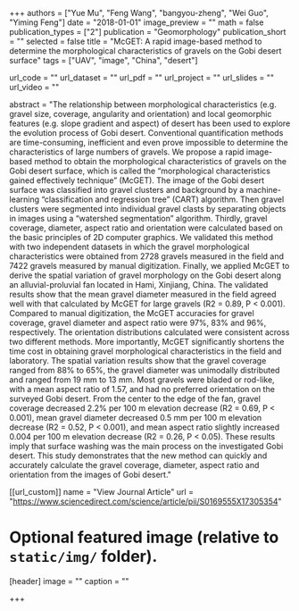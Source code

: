 +++
authors = ["Yue Mu", "Feng Wang", "bangyou-zheng", "Wei Guo", "Yiming Feng"]
date = "2018-01-01"
image_preview = ""
math = false
publication_types = ["2"]
publication = "Geomorphology"
publication_short = ""
selected = false
title = "McGET: A rapid image-based method to determine the morphological characteristics of gravels on the Gobi desert surface"
tags = ["UAV", "image", "China", "desert"]

url_code = ""
url_dataset = ""
url_pdf = ""
url_project = ""
url_slides = ""
url_video = ""

abstract = "The relationship between morphological characteristics (e.g. gravel size, coverage, angularity and orientation) and local geomorphic features (e.g. slope gradient and aspect) of desert has been used to explore the evolution process of Gobi desert. Conventional quantification methods are time-consuming, inefficient and even prove impossible to determine the characteristics of large numbers of gravels. We propose a rapid image-based method to obtain the morphological characteristics of gravels on the Gobi desert surface, which is called the “morphological characteristics gained effectively technique” (McGET). The image of the Gobi desert surface was classified into gravel clusters and background by a machine-learning “classification and regression tree” (CART) algorithm. Then gravel clusters were segmented into individual gravel clasts by separating objects in images using a “watershed segmentation” algorithm. Thirdly, gravel coverage, diameter, aspect ratio and orientation were calculated based on the basic principles of 2D computer graphics. We validated this method with two independent datasets in which the gravel morphological characteristics were obtained from 2728 gravels measured in the field and 7422 gravels measured by manual digitization. Finally, we applied McGET to derive the spatial variation of gravel morphology on the Gobi desert along an alluvial-proluvial fan located in Hami, Xinjiang, China. The validated results show that the mean gravel diameter measured in the field agreed well with that calculated by McGET for large gravels (R2 = 0.89, P < 0.001). Compared to manual digitization, the McGET accuracies for gravel coverage, gravel diameter and aspect ratio were 97%, 83% and 96%, respectively. The orientation distributions calculated were consistent across two different methods. More importantly, McGET significantly shortens the time cost in obtaining gravel morphological characteristics in the field and laboratory. The spatial variation results show that the gravel coverage ranged from 88% to 65%, the gravel diameter was unimodally distributed and ranged from 19 mm to 13 mm. Most gravels were bladed or rod-like, with a mean aspect ratio of 1.57, and had no preferred orientation on the surveyed Gobi desert. From the center to the edge of the fan, gravel coverage decreased 2.2% per 100 m elevation decrease (R2 = 0.69, P < 0.001), mean gravel diameter decreased 0.5 mm per 100 m elevation decrease (R2 = 0.52, P < 0.001), and mean aspect ratio slightly increased 0.004 per 100 m elevation decrease (R2 = 0.26, P < 0.05). These results imply that surface washing was the main process on the investigated Gobi desert. This study demonstrates that the new method can quickly and accurately calculate the gravel coverage, diameter, aspect ratio and orientation from the images of Gobi desert."



[[url_custom]]
name = "View Journal Article"
url = "https://www.sciencedirect.com/science/article/pii/S0169555X17305354"

# Optional featured image (relative to `static/img/` folder).
[header]
image = ""
caption = ""

+++
